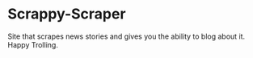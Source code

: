 # Scrappy-Scraper
Site that scrapes news stories and gives you the ability to blog about it.   Happy Trolling.
